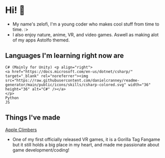 # Hi! 👋
- My name's zelofi, I'm a young coder who makes cool stuff from time to time. :>
- I also enjoy nature, anime, VR, and video games. Aswell as making alot of my apps Astolfo themed.


## Languages I'm learning right now are
```
C# (Mainly for Unity) <p align="right">
<a href="https://docs.microsoft.com/en-us/dotnet/csharp/" target="_blank" rel="noreferrer"><img src="https://raw.githubusercontent.com/danielcranney/readme-generator/main/public/icons/skills/csharp-colored.svg" width="36" height="36" alt="C#" /></a>
</p>
Python
JS
```

## Things I've made
[Apple Climbers]("https://www.oculus.com/experiences/quest/5183386828371231/")
- One of my first officially released VR games, it is a Gorilla Tag Fangame but it still holds a big place in my heart, and made me passionate about game development/coding!
